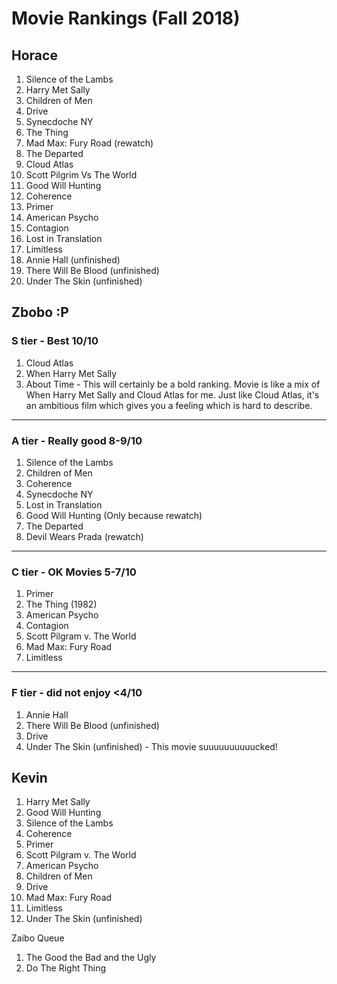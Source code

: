 # Movie Rankings (Fall 2018)

## Horace
1. Silence of the Lambs
1. Harry Met Sally
1. Children of Men
1. Drive
1. Synecdoche NY
1. The Thing
1. Mad Max: Fury Road (rewatch)
1. The Departed
1. Cloud Atlas
1. Scott Pilgrim Vs The World
1. Good Will Hunting
1. Coherence
1. Primer
1. American Psycho
1. Contagion
1. Lost in Translation
1. Limitless
1. Annie Hall (unfinished)
1. There Will Be Blood (unfinished)
1. Under The Skin (unfinished)

## Zbobo :P

### S tier - Best 10/10
1. Cloud Atlas
1. When Harry Met Sally
1. About Time - This will certainly be a bold ranking. Movie is like a mix of When Harry Met Sally and Cloud Atlas for me. Just like Cloud Atlas, it's an ambitious film which gives you a feeling which is hard to describe.
----
### A tier - Really good 8-9/10
1. Silence of the Lambs
1. Children of Men
1. Coherence
1. Synecdoche NY
1. Lost in Translation
1. Good Will Hunting (Only because rewatch)
1. The Departed
1. Devil Wears Prada (rewatch)
----
### C tier - OK Movies 5-7/10
1. Primer
1. The Thing (1982)
1. American Psycho
1. Contagion
1. Scott Pilgram v. The World
1. Mad Max: Fury Road
1. Limitless
----
### F tier - did not enjoy <4/10
1. Annie Hall
1. There Will Be Blood (unfinished)
1. Drive
1. Under The Skin (unfinished) - This movie suuuuuuuuuucked!

## Kevin
1. Harry Met Sally
1. Good Will Hunting
1. Silence of the Lambs
1. Coherence
1. Primer
1. Scott Pilgram v. The World
1. American Psycho
1. Children of Men
1. Drive
1. Mad Max: Fury Road
1. Limitless
1. Under The Skin (unfinished)

Zaibo Queue
1. The Good the Bad and the Ugly
1. Do The Right Thing
